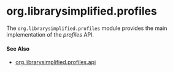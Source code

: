 org.librarysimplified.profiles
===

The `org.librarysimplified.profiles` module provides the main implementation
of the _profiles_ API.

#### See Also

* [org.librarysimplified.profiles.api](../simplified-profiles-api/README.md)
